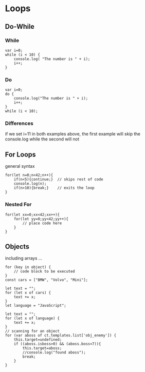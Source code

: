 # Loops

## Do-While

### While

```
var i=0;
while (i < 10) {
	console.log( "The number is " + i);
	i++;
}
```

### Do

```
var i=0;
do {
	console.log("The number is " + i);
	i++;
}
while (i < 10); 
```

### Differences

if we set i=11 in both examples above,
the first example will skip the console.log
while the second will not

## For Loops

general syntax
```
for(let n=0;n<42;n++){
	if(n<5){continue;}	// skips rest of code
	console.log(n);
	if(n>10){break;}	// exits the loop
}
```

### Nested For

```
for(let xx=0;xx<42;xx++){
	for(let yy=0;yy<42;yy++){
		// place code here
	}
}
```

## Objects

including arrays ...

```
for (key in object) {
	// code block to be executed
}
const cars = ["BMW", "Volvo", "Mini"];

let text = "";
for (let x of cars) {
	text += x;
}
let language = "JavaScript";

let text = "";
for (let x of language) {
	text += x;
}
// scanning for an object
for (var aboss of ct.templates.list['obj_enemy']) {
	this.target=undefined;
	if ((aboss.isboss>0) && (aboss.boss<7)){
		this.target=aboss;
		//console.log("found aboss");
		break;
	}
}
```
